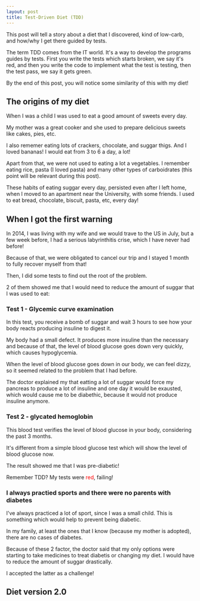 ```yaml
---
layout: post
title: Test-Driven Diet (TDD)
---
```


This post will tell a story about a diet that I discovered, kind of low-carb, and how/why I get there guided by tests. 

The term TDD comes from the IT world. It's a way to develop the programs guides by tests. First you write the tests which starts broken, we say it's red, and then you write the code to implement what the test is testing, then the test pass, we say it gets green. 

By the end of this post, you will notice some similarity of this with my diet!

## The origins of my diet

When I was a child I was used to eat a good amount of sweets every day. 

My mother was a great cooker and she used to prepare delicious sweets like cakes, pies, etc.

I also rememer eating lots of crackers, chocolate, and suggar thigs. And I loved bananas! I would eat from 3 to 6 a day, a lot!

Apart from that, we were not used to eating a lot a vegetables. I remember eating rice, pasta (I loved pasta) and many other types of carboidrates (this point will be relevant during this post).

These habits of eating suggar every day, persisted even after I left home, when I moved to an apartment near the University, with some friends. I used to eat bread, chocolate, biscuit, pasta, etc, every day!

## When I got the first warning

In 2014, I was living with my wife and we would trave to the US in July, but a few week before, I had a serious labyrinthitis crise, which I have never had before!

Because of that, we were obligated to cancel our trip and I stayed 1 month to fully recover myself from that!

Then, I did some tests to find out the root of the problem.

2 of them showed me that I would need to reduce the amount of suggar that I was used to eat:

### Test 1 - Glycemic curve examination

In this test, you receive a bomb of suggar and wait 3 hours to see how your body reacts producing insuline to digest it. 

My body had a small defect. It produces more insuline than the necessary and because of that, the level of blood glucose goes down very quickly, which causes hypoglycemia. 

When the level of blood glucose goes down in our body, we can feel dizzy, so it seemed related to the problem that I had before.

The doctor explained my that eatting a lot of suggar would force my pancreas to produce a lot of insuline and one day it would be exausted, which would cause me to be diabethic, because it would not produce insuline anymore.

### Test 2 - glycated hemoglobin

This blood test verifies the level of blood glucose in your body, considering the past 3 months. 

It's different from a simple blood glucose test which will show the level of blood glucose now.

The result showed me that I was pre-diabetic!

Remember TDD? My tests were <font color="red">red</font>, failing!

### I always practied sports and there were no parents with diabetes

I've always practiced a lot of sport, since I was a small child. This is something which would help to prevent being diabetic.

In my family, at least the ones that I know (because my mother is adopted), there are no cases of diabetes.

Because of these 2 factor, the doctor said that my only options were starting to take medicines to treat diabetis or changing my diet. I would have to reduce the amount of suggar drastically.

I accepted the latter as a challenge!

## Diet version 2.0